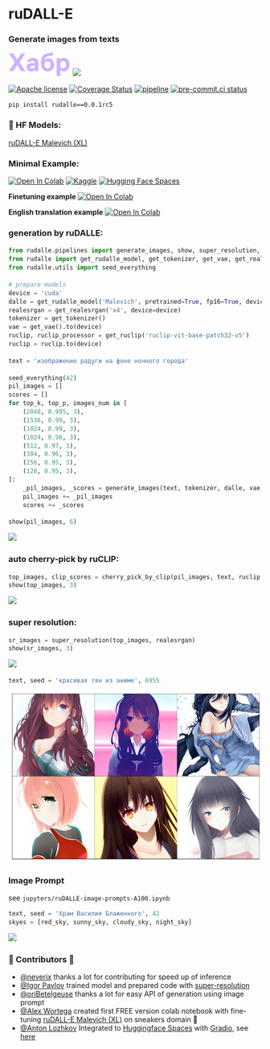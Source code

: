 # ruDALL-E 
### Generate images from texts

[![](./pics/habr.svg)](https://habr.com/ru/company/sberdevices/blog/586926/)
[![](https://img.shields.io/badge/Instagram-E4405F?style=for-the-badge&logo=instagram&logoColor=white)](https://instagram.com/rudalle.official)

[![Apache license](https://img.shields.io/badge/License-Apache-blue.svg)](https://www.apache.org/licenses/LICENSE-2.0)
[![Coverage Status](https://codecov.io/gh/sberbank-ai/ru-dalle/branch/master/graphs/badge.svg)](https://codecov.io/gh/sberbank-ai/ru-dalle)
[![pipeline](https://gitlab.com/shonenkov/ru-dalle/badges/master/pipeline.svg)](https://gitlab.com/shonenkov/ru-dalle/-/pipelines)
[![pre-commit.ci status](https://results.pre-commit.ci/badge/github/sberbank-ai/ru-dalle/master.svg)](https://results.pre-commit.ci/latest/github/sberbank-ai/ru-dalle/master)

```
pip install rudalle==0.0.1rc5
```
### 🤗 HF Models:
[ruDALL-E Malevich (XL)](https://huggingface.co/sberbank-ai/rudalle-Malevich)


### Minimal Example:

[![Open In Colab](https://colab.research.google.com/assets/colab-badge.svg)](https://colab.research.google.com/drive/1wGE-046et27oHvNlBNPH07qrEQNE04PQ?usp=sharing)
[![Kaggle](https://kaggle.com/static/images/open-in-kaggle.svg)](https://www.kaggle.com/shonenkov/rudalle-example-generation)
[![Hugging Face Spaces](https://img.shields.io/badge/%F0%9F%A4%97%20Hugging%20Face-Spaces-blue)](https://huggingface.co/spaces/anton-l/rudall-e)

**Finetuning example**
[![Open In Colab](https://colab.research.google.com/assets/colab-badge.svg)](https://colab.research.google.com/drive/1Tb7J4PvvegWOybPfUubl5O7m5I24CBg5?usp=sharing)

**English translation example**
[![Open In Colab](https://colab.research.google.com/assets/colab-badge.svg)](https://colab.research.google.com/drive/12fbO6YqtzHAHemY2roWQnXvKkdidNQKO?usp=sharing)

### generation by ruDALLE:
```python
from rudalle.pipelines import generate_images, show, super_resolution, cherry_pick_by_clip
from rudalle import get_rudalle_model, get_tokenizer, get_vae, get_realesrgan, get_ruclip
from rudalle.utils import seed_everything

# prepare models
device = 'cuda'
dalle = get_rudalle_model('Malevich', pretrained=True, fp16=True, device=device)
realesrgan = get_realesrgan('x4', device=device)
tokenizer = get_tokenizer()
vae = get_vae().to(device)
ruclip, ruclip_processor = get_ruclip('ruclip-vit-base-patch32-v5')
ruclip = ruclip.to(device)

text = 'изображение радуги на фоне ночного города'

seed_everything(42)
pil_images = []
scores = []
for top_k, top_p, images_num in [
    (2048, 0.995, 3),
    (1536, 0.99, 3),
    (1024, 0.99, 3),
    (1024, 0.98, 3),
    (512, 0.97, 3),
    (384, 0.96, 3),
    (256, 0.95, 3),
    (128, 0.95, 3),
]:
    _pil_images, _scores = generate_images(text, tokenizer, dalle, vae, top_k=top_k, images_num=images_num, top_p=top_p)
    pil_images += _pil_images
    scores += _scores

show(pil_images, 6)
```
![](./pics/rainbow-full.png)
### auto cherry-pick by ruCLIP:
```python
top_images, clip_scores = cherry_pick_by_clip(pil_images, text, ruclip, ruclip_processor, device=device, count=6)
show(top_images, 3)
```
![](./pics/rainbow-cherry-pick.png)
### super resolution:
```python
sr_images = super_resolution(top_images, realesrgan)
show(sr_images, 3)
```
![](./pics/rainbow-super-resolution.png)

```python
text, seed = 'красивая тян из аниме', 6955
```
![](./pics/anime-girl-super-resolution.png)


### Image Prompt
see `jupyters/ruDALLE-image-prompts-A100.ipynb`
```python
text, seed = 'Храм Василия Блаженного', 42
skyes = [red_sky, sunny_sky, cloudy_sky, night_sky]
```
![](./pics/russian-temple-image-prompt.png)


### 🚀 Contributors 🚀

- [@neverix](https://www.kaggle.com/neverix) thanks a lot for contributing for speed up of inference
- [@Igor Pavlov](https://github.com/boomb0om) trained model and prepared code with [super-resolution](https://github.com/boomb0om/Real-ESRGAN-colab)
- [@oriBetelgeuse](https://github.com/oriBetelgeuse) thanks a lot for easy API of generation using image prompt
- [@Alex Wortega](https://github.com/AlexWortega) created first FREE version colab notebook with fine-tuning [ruDALL-E Malevich (XL)](https://huggingface.co/sberbank-ai/rudalle-Malevich) on sneakers domain 💪
- [@Anton Lozhkov](https://github.com/anton-l) Integrated to [Huggingface Spaces](https://huggingface.co/spaces) with [Gradio](https://github.com/gradio-app/gradio), see [here](https://huggingface.co/spaces/anton-l/rudall-e)
